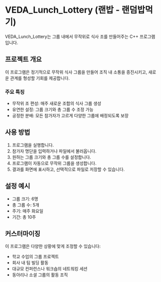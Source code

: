 # VEDA_Lunch_Lottery (랜밥 - 랜덤밥먹기)

VEDA_Lunch_Lottery는 그룹 내에서 무작위로 식사 조를 만들어주는 C++ 프로그램입니다. 

## 프로젝트 개요

이 프로그램은 정기적으로 무작위 식사 그룹을 만들어 조직 내 소통을 증진시키고, 새로운 관계를 형성할 기회를 제공합니다.

### 주요 특징

- 무작위 조 편성: 매주 새로운 조합의 식사 그룹 생성
- 유연한 설정: 그룹 크기와 총 그룹 수 조정 가능
- 공정한 분배: 모든 참가자가 고르게 다양한 그룹에 배정되도록 보장

## 사용 방법

1. 프로그램을 실행합니다.
2. 참가자 명단을 입력하거나 파일에서 불러옵니다.
3. 원하는 그룹 크기와 총 그룹 수를 설정합니다.
4. 프로그램이 자동으로 무작위 그룹을 생성합니다.
5. 결과를 화면에 표시하고, 선택적으로 파일로 저장할 수 있습니다.

## 설정 예시

- 그룹 크기: 6명
- 총 그룹 수: 5개
- 주기: 매주 화요일
- 기간: 총 10주

## 커스터마이징

이 프로그램은 다양한 상황에 맞게 조정할 수 있습니다:
- 학교 수업의 그룹 프로젝트
- 회사 내 팀 빌딩 활동
- 대규모 컨퍼런스나 워크숍의 네트워킹 세션
- 동아리나 소셜 그룹의 활동 조직

